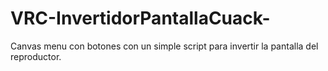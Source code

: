# VRC-InvertidorPantallaCuack-
Canvas menu con botones con un simple script para invertir la pantalla del reproductor.

